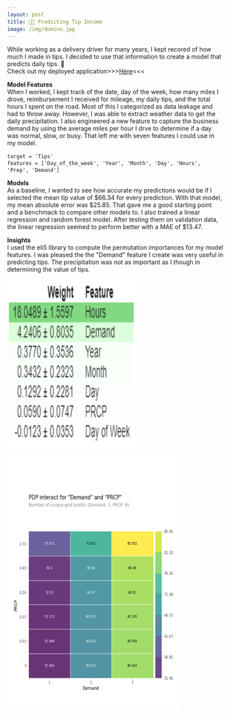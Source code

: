 ```yaml
---
layout: post
title: 🍕🍕 Predicting Tip Income
image: /img/domino.jpg
---
```

While working as a delivery driver for many years, I kept recored of how much I made in tips. 
I decided to use that information to create a model that predicts daily tips. 🤑  
Check out my deployed application>>>[Here](https://dominos-tip-prediction.herokuapp.com/)<<<

**Model Features**  
When I worked, I kept track of the date, day of the week, how many miles I drove, reimbursement I received for mileage, 
my daily tips, and the total hours I spent on the road. Most of this I categorized as data leakage and had to throw away. 
However, I was able to extract weather data to get the daily precipitation. I also engineered a new feature to capture 
the business demand by using the average miles per hour I drve to determine if a day was normal, slow, or busy. That left 
me with seven features I could use in my model.  
```  
target = 'Tips'  
features = ['Day_of_the_week', 'Year', 'Month', 'Day', 'Hours', 'Prep', 'Demand']
```
**Models**  
As a baseline, I wanted to see how accurate my predictions would be if I selected the mean tip value of $66.34 for every 
prediction. With that model, my mean absolute error was $25.85. That gave me a good starting point and a benchmack to compare 
other models to. I also trained a linear regression and random forest model. After testing them on validation data, the linear 
regression seemed to perform better with a MAE of $13.47.

**Insights**  
I used the eli5 library to compute the permutation importances for my model features. I was pleased the the "Demand" feature 
I create was very useful in predicting tips. The precipitation was not as important as I though in determining the value of tips.

<img src="/img/importances.PNG" height="400" width="300" />  
<img src="/img/demandprcp.png" height="600" width="400" />  
